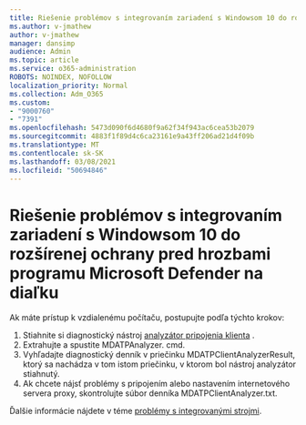 ```yaml
---
title: Riešenie problémov s integrovaním zariadení s Windowsom 10 do rozšírenej ochrany pred hrozbami programu Microsoft Defender na diaľku
ms.author: v-jmathew
author: v-jmathew
manager: dansimp
audience: Admin
ms.topic: article
ms.service: o365-administration
ROBOTS: NOINDEX, NOFOLLOW
localization_priority: Normal
ms.collection: Adm_O365
ms.custom:
- "9000760"
- "7391"
ms.openlocfilehash: 5473d090f6d4680f9a62f34f943ac6cea53b2079
ms.sourcegitcommit: 4883f1f89d4c6ca23161e9a43ff206ad21d4f09b
ms.translationtype: MT
ms.contentlocale: sk-SK
ms.lasthandoff: 03/08/2021
ms.locfileid: "50694846"
---
```

# <a name="remotely-fix-problems-with-onboarding-windows-10-devices-to-microsoft-defender-advanced-threat-protection"></a>Riešenie problémov s integrovaním zariadení s Windowsom 10 do rozšírenej ochrany pred hrozbami programu Microsoft Defender na diaľku

Ak máte prístup k vzdialenému počítaču, postupujte podľa týchto krokov:

1. Stiahnite si diagnostický nástroj [analyzátor pripojenia klienta](https://go.microsoft.com/fwlink/?linkid=2143466) .
2. Extrahujte a spustite MDATPAnalyzer. cmd.
3. Vyhľadajte diagnostický denník v priečinku MDATPClientAnalyzerResult, ktorý sa nachádza v tom istom priečinku, v ktorom bol nástroj analyzátor stiahnutý.
4. Ak chcete nájsť problémy s pripojením alebo nastavením internetového servera proxy, skontrolujte súbor denníka MDATPClientAnalyzer.txt.

Ďalšie informácie nájdete v téme [problémy s integrovanými strojmi](https://go.microsoft.com/fwlink/?linkid=2143634).
